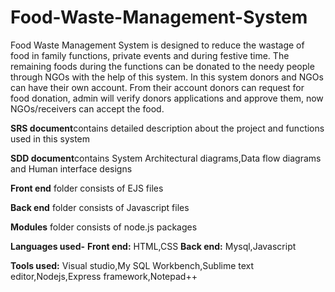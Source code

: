 # Food-Waste-Management-System
Food Waste Management System is designed to reduce the wastage of food in family functions, private events and during festive time.  The remaining foods during the functions can be donated to the needy people through NGOs with the help of this system. In this system donors and NGOs can have their own account. From their account donors can request for food donation, admin will verify donors applications and approve them, now NGOs/receivers can accept the food. 

**SRS document**contains detailed description about the project and functions used in this system

**SDD document**contains System Architectural diagrams,Data flow diagrams and Human interface designs

**Front end** folder consists of EJS files

**Back end** folder consists of Javascript files

**Modules** folder consists of node.js packages

**Languages used-**
         **Front end:** HTML,CSS
         **Back end:** Mysql,Javascript

**Tools used:** Visual studio,My SQL Workbench,Sublime text editor,Nodejs,Express framework,Notepad++ 
        


